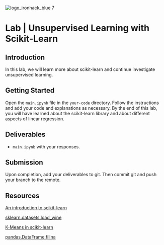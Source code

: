 ![logo_ironhack_blue 7](https://user-images.githubusercontent.com/23629340/40541063-a07a0a8a-601a-11e8-91b5-2f13e4e6b441.png)

# Lab | Unsupervised Learning with Scikit-Learn


## Introduction

In this lab, we will learn more about scikit-learn and continue investigate unsupervised learning.

## Getting Started

Open the `main.ipynb` file in the `your-code` directory. Follow the instructions and add your code and explanations as necessary. By the end of this lab, you will have learned about the scikit-learn library and about different aspects of linear regression.

## Deliverables

- `main.ipynb` with your responses.

## Submission

Upon completion, add your deliverables to git. Then commit git and push your branch to the remote.

## Resources

[An introduction to scikit-learn](https://scikit-learn.org/stable/tutorial/basic/tutorial.html)

[sklearn.datasets.load_wine](https://scikit-learn.org/stable/modules/generated/sklearn.datasets.load_wine.html)

[K-Means in scikit-learn](https://scikit-learn.org/stable/modules/generated/sklearn.cluster.KMeans.html)

[pandas.DataFrame.fillna](https://pandas.pydata.org/pandas-docs/stable/generated/pandas.DataFrame.fillna.html)
